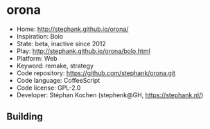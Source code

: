# orona

- Home: http://stephank.github.io/orona/
- Inspiration: Bolo
- State: beta, inactive since 2012
- Play: http://stephank.github.io/orona/bolo.html
- Platform: Web
- Keyword: remake, strategy
- Code repository: https://github.com/stephank/orona.git
- Code language: CoffeeScript
- Code license: GPL-2.0
- Developer: Stéphan Kochen (stephenk@GH, https://stephank.nl/)

## Building
